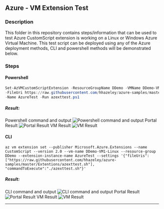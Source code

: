 ## Azure - VM Extension Test

### Description

This folder in this repository contains steps/information that can be used to test Azure CustomScript extension is working on a Linux or Windows Azure Virtual Machine. This test script can be deployed using any of the Azure deployment methods, CLI and powershell methods will be demonstrated below.

### Steps

#### Powershell 

```Powershell
Set-AzVMCustomScriptExtension -ResourceGroupName DDemo -VMName DDemo-VM1 `
-FileUri https://raw.githubusercontent.com/hhazeley/azure-samples/master/Extentions/azexttest.ps1 `
-Name AzureTest -Run azexttest.ps1
```
##### Result:

Powershell command and output
![Powershell command and output](https://i.imgur.com/u8oXSOY.png)
Portal Result
![Portal Result](https://i.imgur.com/dAygTio.png)
VM Result
![VM Result](https://i.imgur.com/0Hszy6o.png)



#### CLI

```CLI
az vm extension set --publisher Microsoft.Azure.Extensions --name CustomScript --version 2.0 --vm-name DDemo-VM1-Linux --resource-group DDemo --extension-instance-name AzureTest --settings '{"fileUris": ["https://raw.githubusercontent.com/hhazeley/azure-samples/master/Extentions/azexttest.sh"], "commandToExecute":"./azexttest.sh"}'
```
##### Result:

CLI command and output
![CLI command and output](https://i.imgur.com/lxlstKB.png)
Portal Result
![Portal Result](https://i.imgur.com/tQCuBM6.png)
VM Result
![VM Result](https://i.imgur.com/wQ5JAtE.png)

___

